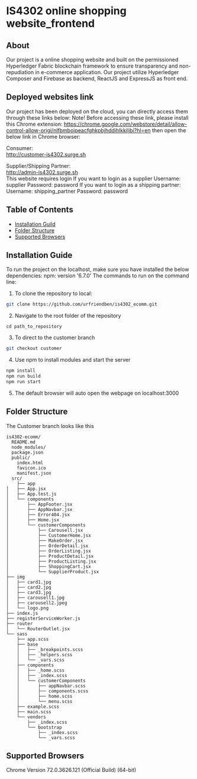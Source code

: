 # IS4302 online shopping website_frontend

## About
Our project is a online shopping website and built on the permissioned Hyperledger Fabric blockchain framework to ensure transparency and non-repudiation in e-commerce application. Our project utilize Hyperledger Composer and Firebase as backend, ReactJS and ExpressJS as front end.

## Deployed websites link
Our project has been deployed on the cloud, you can directly access them through these links below:
Note! Before accessing these link, please install this Chrome extension:
https://chrome.google.com/webstore/detail/allow-control-allow-origi/nlfbmbojpeacfghkpbjhddihlkkiljbi?hl=en
then open the below link in Chrome browser:

Consumer:<br/>
http://customer-is4302.surge.sh

Supplier/Shipping Partner:<br/>
http://admin-is4302.surge.sh<br/>
This website requires login
If you want to login as a supplier
Username: supplier
Password: password
If you want to login as a shipping partner:
Username: shipping_partner
Password: password

## Table of Contents

- [Installation Guild](#installation-guide)
- [Folder Structure](#folder-structure)
- [Supported Browsers](#supported-browsers)

## Installation Guide
To run the project on the localhost, make sure you have installed the below dependencies:
  npm: version '6.7.0'
The commands to run on the command line:
1. To clone the repository to local: 
```bash
git clone https://github.com/urfriendben/is4302_ecomm.git
```
2. Navigate to the root folder of the repository
```
cd path_to_repository
```
3. To direct to the customer branch
```bash
git checkout customer
```
4. Use npm to install modules and start the server
```bash
npm install
npm run build
npm run start
```
5. The default browser will auto open the webpage on localhost:3000

## Folder Structure
The Customer branch looks like this

```
is4302-ecomm/
  README.md
  node_modules/
  package.json
  public/
    index.html
    favicon.ico
    manifest.json
  src/
    ├── app
│   ├── App.jsx
│   ├── App.test.js
│   └── components
│       ├── AppFooter.jsx
│       ├── AppNavbar.jsx
│       ├── Error404.jsx
│       ├── Home.jsx
│       └── customerComponents
│           ├── Carousell.jsx
│           ├── CustomerHome.jsx
│           ├── MakeOrder.jsx
│           ├── OrderDetail.jsx
│           ├── OrderListing.jsx
│           ├── ProductDetail.jsx
│           ├── ProductListing.jsx
│           ├── ShoppingCart.jsx
│           └── SupplierProduct.jsx
├── img
│   ├── card1.jpg
│   ├── card2.jpg
│   ├── card3.jpg
│   ├── carousell1.jpg
│   ├── carousell2.jpeg
│   └── logo.png
├── index.js
├── registerServiceWorker.js
├── router
│   └── RouterOutlet.jsx
└── sass
    ├── app.scss
    ├── base
    │   ├── _breakpoints.scss
    │   ├── _helpers.scss
    │   └── _vars.scss
    ├── components
    │   ├── _home.scss
    │   ├── _index.scss
    │   └── customerComponents
    │       ├── appNavbar.scss
    │       ├── components.scss
    │       ├── home.scss
    │       └── menu.scss
    ├── example.scss
    ├── main.scss
    └── vendors
        ├── _index.scss
        └── bootstrap
            ├── _index.scss
            └── _vars.scss
```

## Supported Browsers

Chrome Version 72.0.3626.121 (Official Build) (64-bit)

